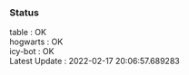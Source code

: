 ### Status


table : OK  
hogwarts : OK  
icy-bot : OK  
Latest Update : 2022-02-17 20:06:57.689283
